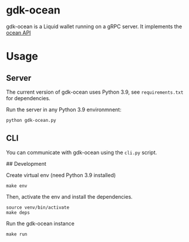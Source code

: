 # gdk-ocean

gdk-ocean is a Liquid wallet running on a gRPC server. It implements the [ocean API](https://github.com/vulpemventures/ocean)

# Usage

## Server

The current version of gdk-ocean uses Python 3.9, see `requirements.txt` for dependencies.

Run the server in any Python 3.9 environmnent:
```
python gdk-ocean.py
```

## CLI

You can communicate with gdk-ocean using the `cli.py` script. 

## Development

Create virtual env (need Python 3.9 installed)
```
make env
```

Then, activate the env and install the dependencies.
```
source venv/bin/activate
make deps
```

Run the gdk-ocean instance
```
make run
```
